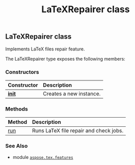 ﻿---
title: LaTeXRepairer class
second_title: Aspose.TeX for Python via .NET API References
description: 
type: docs
weight: 50
url: /python-net/aspose.tex.features/latexrepairer/
is_root: false
---

## LaTeXRepairer class

Implements LaTeX files repair feature.



The LaTeXRepairer type exposes the following members:

### Constructors
| Constructor | Description |
| :- | :- |
| [__init__](/tex/python-net/aspose.tex.features/latexrepairer/__init__/#str-aspose.tex.features.LaTeXRepairerOptions) | Creates a new instance. |


### Methods
| Method | Description |
| :- | :- |
| [run](/tex/python-net/aspose.tex.features/latexrepairer/run/#) | Runs LaTeX file repair and check jobs. |



### See Also
* module [`aspose.tex.features`](..)
